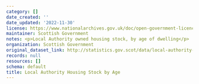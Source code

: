 ```yaml
---
category: []
date_created: ''
date_updated: '2022-11-30'
license: https://www.nationalarchives.gov.uk/doc/open-government-licence/version/3/
maintainer: Scottish Government
notes: <p>Local Authority owned housing stock, by age of dwelling</p>
organization: Scottish Government
original_dataset_link: http://statistics.gov.scot/data/local-authority-housing-stock-by-age
records: null
resources: []
schema: default
title: Local Authority Housing Stock by Age
---
```

